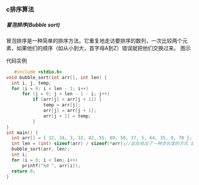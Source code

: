 ### c排序算法
##### 冒泡排序(Bubble sort)
冒泡排序是一种简单的排序方法。它重复地走访要排序的数列，一次比较两个元素，如果他们的顺序（如从小到大，首字母A到Z）错误就把他们交换过来。
图示![]()

代码实例
      
  ```c
     #include <stdio.h>
void bubble_sort(int arr[], int len) {
    int i, j, temp;
    for (i = 0; i < len - 1; i++)
        for (j = 0; j < len - 1 - i; j++)
            if (arr[j] > arr[j + 1]) {
                temp = arr[j];
                arr[j] = arr[j + 1];
                arr[j + 1] = temp;
            }
}
int main() {
    int arr[] = { 22, 34, 3, 32, 82, 55, 89, 50, 37, 5, 64, 35, 9, 70 };
    int len = (int) sizeof(arr) / sizeof(*arr);//此处给出了一种求长度的方式 数学表达4*12/4 = 12 ；
    bubble_sort(arr, len);
    int i;
    for (i = 0; i < len; i++)
        printf("%d ", arr[i]);
    return 0;
}
  ```
